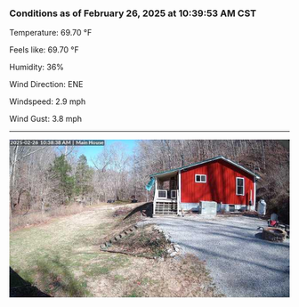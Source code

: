 ### Conditions as of February 26, 2025 at 10:39:53 AM CST 

Temperature: 69.70 &deg;F

Feels like: 69.70 &deg;F

Humidity: 36%

Wind Direction: ENE

Windspeed: 2.9 mph

Wind Gust: 3.8 mph

---

<img src="./images/latest.jpeg"/>

